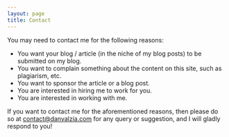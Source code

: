 ```yaml
---
layout: page
title: Contact
---
```


You may need to contact me for the following reasons:

* You want your blog / article (in the niche of my blog posts) to be submitted on my blog.
* You want to complain something about the content on this site, such as plagiarism, etc.
* You want to sponsor the article or a blog post.
* You are interested in hiring me to work for you.
* You are interested in working with me.

If you want to contact me for the aforementioned reasons, then please do so at [contact@danyalzia.com](mailto:contact@danyalzia.com) for any query or suggestion, and I will gladly respond to you!

